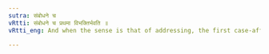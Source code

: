 ```yaml
---
sutra: संबोधने च
vRtti: संबोधने च प्रथमा विभक्तिर्भवति ॥
vRtti_eng: And when the sense is that of addressing, the first case-affix is employed.

---
```

